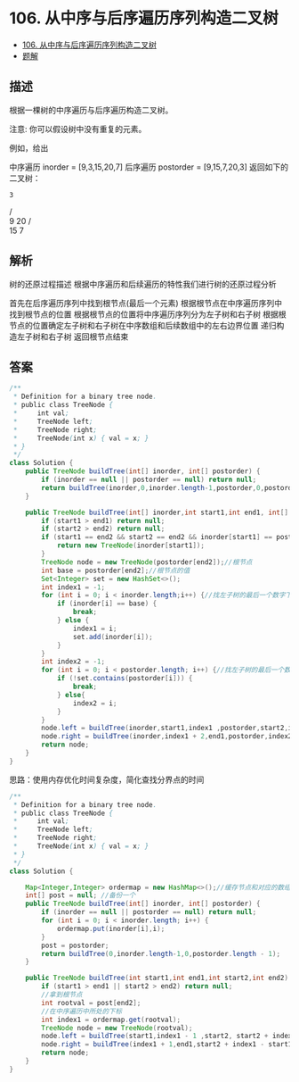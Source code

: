 # 106. 从中序与后序遍历序列构造二叉树

- [106. 从中序与后序遍历序列构造二叉树](https://leetcode-cn.com/problems/construct-binary-tree-from-inorder-and-postorder-traversal/) 
- [题解](https://leetcode-cn.com/problems/construct-binary-tree-from-inorder-and-postorder-traversal/solution/tu-jie-gou-zao-er-cha-shu-wei-wan-dai-xu-by-user72/)

## 描述

根据一棵树的中序遍历与后序遍历构造二叉树。

注意:
你可以假设树中没有重复的元素。

例如，给出

中序遍历 inorder = [9,3,15,20,7]
后序遍历 postorder = [9,15,7,20,3]
返回如下的二叉树：

    3
   / \
  9  20
    /  \
   15   7

## 解析


树的还原过程描述
根据中序遍历和后续遍历的特性我们进行树的还原过程分析

首先在后序遍历序列中找到根节点(最后一个元素)
根据根节点在中序遍历序列中找到根节点的位置
根据根节点的位置将中序遍历序列分为左子树和右子树
根据根节点的位置确定左子树和右子树在中序数组和后续数组中的左右边界位置
递归构造左子树和右子树
返回根节点结束


## 答案





```java
/**
 * Definition for a binary tree node.
 * public class TreeNode {
 *     int val;
 *     TreeNode left;
 *     TreeNode right;
 *     TreeNode(int x) { val = x; }
 * }
 */
class Solution {
    public TreeNode buildTree(int[] inorder, int[] postorder) {
        if (inorder == null || postorder == null) return null; 
        return buildTree(inorder,0,inorder.length-1,postorder,0,postorder.length - 1);
    }

    public TreeNode buildTree(int[] inorder,int start1,int end1, int[] postorder,int start2,int end2) {
        if (start1 > end1) return null;
        if (start2 > end2) return null; 
        if (start1 == end2 && start2 == end2 && inorder[start1] == postorder[start2])  {
            return new TreeNode(inorder[start1]);
        }
        TreeNode node = new TreeNode(postorder[end2]);//根节点
        int base = postorder[end2];//根节点的值
        Set<Integer> set = new HashSet<>();
        int index1 = -1;
        for (int i = 0; i < inorder.length;i++) {//找左子树的最后一个数字下标
            if (inorder[i] == base) {
                break;
            } else {
                index1 = i;
                set.add(inorder[i]);
            }
        }
        int index2 = -1;
        for (int i = 0; i < postorder.length; i++) {//找左子树的最后一个数字下标
            if (!set.contains(postorder[i])) {
                break;
            } else{
                index2 = i;
            }
        }
        node.left = buildTree(inorder,start1,index1 ,postorder,start2,index2);//左子树
        node.right = buildTree(inorder,index1 + 2,end1,postorder,index2 + 1,end2 - 1);//右子树，后续遍历最后一个-1
        return node;
    }
}
```

思路：使用内存优化时间复杂度，简化查找分界点的时间

```java
/**
 * Definition for a binary tree node.
 * public class TreeNode {
 *     int val;
 *     TreeNode left;
 *     TreeNode right;
 *     TreeNode(int x) { val = x; }
 * }
 */
class Solution {

    Map<Integer,Integer> ordermap = new HashMap<>();//缓存节点和对应的数组下标
    int[] post = null; //备份一个
    public TreeNode buildTree(int[] inorder, int[] postorder) {
        if (inorder == null || postorder == null) return null; 
        for (int i = 0; i < inorder.length; i++) {
            ordermap.put(inorder[i],i);
        }
        post = postorder;
        return buildTree(0,inorder.length-1,0,postorder.length - 1);
    }

    public TreeNode buildTree(int start1,int end1,int start2,int end2) {
        if (start1 > end1 || start2 > end2) return null;
        //拿到根节点
        int rootval = post[end2];
        //在中序遍历中所处的下标
        int index1 = ordermap.get(rootval);
        TreeNode node = new TreeNode(rootval);
        node.left = buildTree(start1,index1 - 1 ,start2, start2 + index1 - start1 - 1);
        node.right = buildTree(index1 + 1,end1,start2 + index1 - start1,end2 - 1);//后续遍历最后一个-1
        return node;
    }
}

```
